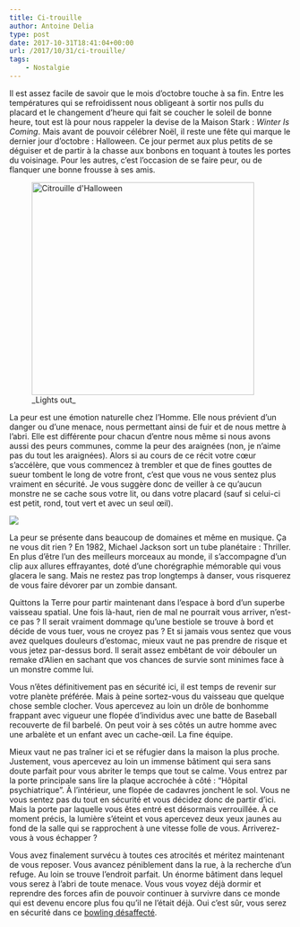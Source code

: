 ```yaml
---
title: Ci-trouille
author: Antoine Delia
type: post
date: 2017-10-31T18:41:04+00:00
url: /2017/10/31/ci-trouille/
tags:
    - Nostalgie
---
```

Il est assez facile de savoir que le mois d&#8217;octobre touche à sa fin. Entre les températures qui se refroidissent nous obligeant à sortir nos pulls du placard et le changement d&#8217;heure qui fait se coucher le soleil de bonne heure, tout est là pour nous rappeler la devise de la Maison Stark : _Winter Is Coming_. Mais avant de pouvoir célébrer Noël, il reste une fête qui marque le dernier jour d&#8217;octobre : Halloween. Ce jour permet aux plus petits de se déguiser et de partir à la chasse aux bonbons en toquant à toutes les portes du voisinage. Pour les autres, c&#8217;est l&#8217;occasion de se faire peur, ou de flanquer une bonne frousse à ses amis.

<figure style="width: 397px" class="wp-caption aligncenter"><img loading="lazy" src="https://upload.wikimedia.org/wikipedia/commons/a/a2/Jack-o%27-Lantern_2003-10-31.jpg" alt="Citrouille d'Halloween" width="397" height="379" /><figcaption class="wp-caption-text">_Lights out_</figcaption></figure>

La peur est une émotion naturelle chez l&#8217;Homme. Elle nous prévient d&#8217;un danger ou d&#8217;une menace, nous permettant ainsi de fuir et de nous mettre à l&#8217;abri. Elle est différente pour chacun d&#8217;entre nous même si nous avons aussi des peurs communes, comme la peur des araignées (non, je n&#8217;aime pas du tout les araignées). Alors si au cours de ce récit votre cœur s&#8217;accélère, que vous commencez à trembler et que de fines gouttes de sueur tombent le long de votre front, c&#8217;est que vous ne vous sentez plus vraiment en sécurité. Je vous suggère donc de veiller à ce qu&#8217;aucun monstre ne se cache sous votre lit, ou dans votre placard (sauf si celui-ci est petit, rond, tout vert et avec un seul œil).

<img class="aligncenter" src="https://i0.wp.com/i.imgur.com/l3IZAts.gif?w=1000&#038;ssl=1" data-recalc-dims="1" /> 

La peur se présente dans beaucoup de domaines et même en musique. Ça ne vous dit rien ? En 1982, Michael Jackson sort un tube planétaire : Thriller. En plus d&#8217;être l&#8217;un des meilleurs morceaux au monde, il s&#8217;accompagne d&#8217;un clip aux allures effrayantes, doté d&#8217;une chorégraphie mémorable qui vous glacera le sang. Mais ne restez pas trop longtemps à danser, vous risquerez de vous faire dévorer par un zombie dansant.

<span class="embed-youtube" style="text-align:center; display: block;"></span>

Quittons la Terre pour partir maintenant dans l&#8217;espace à bord d&#8217;un superbe vaisseau spatial. Une fois là-haut, rien de mal ne pourrait vous arriver, n&#8217;est-ce pas ? Il serait vraiment dommage qu&#8217;une bestiole se trouve à bord et décide de vous tuer, vous ne croyez pas ? Et si jamais vous sentez que vous avez quelques douleurs d&#8217;estomac, mieux vaut ne pas prendre de risque et vous jetez par-dessus bord. Il serait assez embêtant de voir débouler un remake d&#8217;Alien en sachant que vos chances de survie sont minimes face à un monstre comme lui.

<span class="embed-youtube" style="text-align:center; display: block;"></span>

Vous n&#8217;êtes définitivement pas en sécurité ici, il est temps de revenir sur votre planète préférée. Mais à peine sortez-vous du vaisseau que quelque chose semble clocher. Vous apercevez au loin un drôle de bonhomme frappant avec vigueur une flopée d&#8217;individus avec une batte de Baseball recouverte de fil barbelé. On peut voir à ses côtés un autre homme avec une arbalète et un enfant avec un cache-œil. La fine équipe.

<span class="embed-youtube" style="text-align:center; display: block;"></span>

Mieux vaut ne pas traîner ici et se réfugier dans la maison la plus proche. Justement, vous apercevez au loin un immense bâtiment qui sera sans doute parfait pour vous abriter le temps que tout se calme. Vous entrez par la porte principale sans lire la plaque accrochée à côté : &#8220;Hôpital psychiatrique&#8221;. À l&#8217;intérieur, une flopée de cadavres jonchent le sol. Vous ne vous sentez pas du tout en sécurité et vous décidez donc de partir d&#8217;ici. Mais la porte par laquelle vous êtes entré est désormais verrouillée. À ce moment précis, la lumière s&#8217;éteint et vous apercevez deux yeux jaunes au fond de la salle qui se rapprochent à une vitesse folle de vous. Arriverez-vous à vous échapper ?

<span class="embed-youtube" style="text-align:center; display: block;"></span>

Vous avez finalement survécu à toutes ces atrocités et méritez maintenant de vous reposer. Vous avancez péniblement dans la rue, à la recherche d&#8217;un refuge. Au loin se trouve l&#8217;endroit parfait. Un énorme bâtiment dans lequel vous serez à l&#8217;abri de toute menace. Vous vous voyez déjà dormir et reprendre des forces afin de pouvoir continuer à survivre dans ce monde qui est devenu encore plus fou qu&#8217;il ne l&#8217;était déjà. Oui c&#8217;est sûr, vous serez en sécurité dans ce [bowling désaffecté][1].

 [1]: https://blog.antoinedelia.fr/2017/08/07/strike/